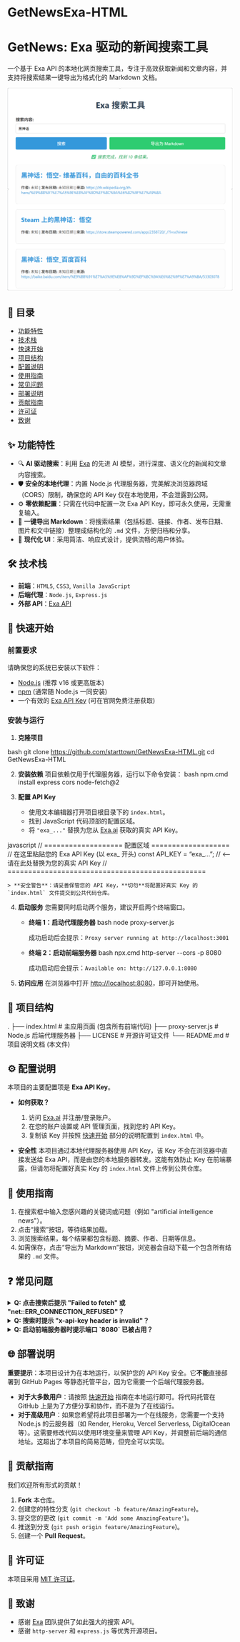 # GetNewsExa-HTML

# GetNews: Exa 驱动的新闻搜索工具

一个基于 Exa API 的本地化网页搜索工具，专注于高效获取新闻和文章内容，并支持将搜索结果一键导出为格式化的 Markdown 文档。

![alt text](image.png)

## 📖 目录

- [功能特性](#-功能特性)
- [技术栈](#-技术栈)
- [快速开始](#-快速开始)
- [项目结构](#-项目结构)
- [配置说明](#-配置说明)
- [使用指南](#-使用指南)
- [常见问题](#-常见问题)
- [部署说明](#-部署说明)
- [贡献指南](#-贡献指南)
- [许可证](#-许可证)
- [致谢](#-致谢)

## ✨ 功能特性

- 🔍 **AI 驱动搜索**：利用 [Exa](https://exa.ai) 的先进 AI 模型，进行深度、语义化的新闻和文章内容搜索。
- 🛡️ **安全的本地代理**：内置 Node.js 代理服务器，完美解决浏览器跨域（CORS）限制，确保您的 API Key 仅在本地使用，不会泄露到公网。
- ⚙️ **零依赖配置**：只需在代码中配置一次 Exa API Key，即可永久使用，无需重复输入。
- 📄 **一键导出 Markdown**：将搜索结果（包括标题、链接、作者、发布日期、图片和文中链接）整理成结构化的 `.md` 文件，方便归档和分享。
- 🎨 **现代化 UI**：采用简洁、响应式设计，提供流畅的用户体验。

## 🛠️ 技术栈

- **前端**：`HTML5`, `CSS3`, `Vanilla JavaScript`
- **后端代理**：`Node.js`, `Express.js`
- **外部 API**：[Exa API](https://exa.ai)

## 🚀 快速开始

### 前置要求

请确保您的系统已安装以下软件：

- [Node.js](https://nodejs.org/) (推荐 v16 或更高版本)
- [npm](https://www.npmjs.com/) (通常随 Node.js 一同安装)
- 一个有效的 [Exa API Key](https://exa.ai) (可在官网免费注册获取)

### 安装与运行

1.  **克隆项目**
   
bash
git clone https://github.com/starttown/GetNewsExa-HTML.git
cd GetNewsExa-HTML



2.  **安装依赖**
    项目依赖仅用于代理服务器，运行以下命令安装：
bash
npm.cmd install express cors node-fetch@2



3.  **配置 API Key**
    - 使用文本编辑器打开项目根目录下的 `index.html`。
    - 找到 JavaScript 代码顶部的配置区域。
    - 将 `"exa_..."` 替换为您从 [Exa.ai](https://exa.ai) 获取的真实 API Key。

javascript
// =================== 配置区域 ===================
// 在这里粘贴您的 Exa API Key (以 exa_ 开头)
const API_KEY = “exa_…”; // <— 请在此处替换为您的真实 API Key
// ================================================


    > **安全警告**：请妥善保管您的 API Key，**切勿**将配置好真实 Key 的 `index.html` 文件提交到公共代码仓库。

4.  **启动服务**
    您需要同时启动两个服务，建议开启两个终端窗口。

    - **终端 1：启动代理服务器**
bash
node proxy-server.js


        成功启动后会提示：`Proxy server running at http://localhost:3001`


    - **终端 2：启动前端服务器**
bash
npx.cmd http-server --cors -p 8080


        成功启动后会提示：`Available on: http://127.0.0.1:8080`

5.  **访问应用**
    在浏览器中打开 [http://localhost:8080](http://localhost:8080)，即可开始使用。

## 📁 项目结构

.
├── index.html # 主应用页面 (包含所有前端代码)
├── proxy-server.js # Node.js 后端代理服务器
├── LICENSE # 开源许可证文件
└── README.md # 项目说明文档 (本文件)



## ⚙️ 配置说明

本项目的主要配置项是 **Exa API Key**。

- **如何获取？**
  1. 访问 [Exa.ai](https://exa.ai) 并注册/登录账户。
  2. 在您的账户设置或 API 管理页面，找到您的 API Key。
  3. 复制该 Key 并按照 [快速开始](#-快速开始) 部分的说明配置到 `index.html` 中。

- **安全性**
  本项目通过本地代理服务器使用 API Key，该 Key 不会在浏览器中直接发送给 Exa API，而是由您的本地服务器转发。这能有效防止 Key 在前端暴露，但请勿将配置好真实 Key 的 `index.html` 文件上传到公共仓库。

## 📖 使用指南

1.  在搜索框中输入您感兴趣的关键词或问题（例如 "artificial intelligence news"）。
2.  点击“搜索”按钮，等待结果加载。
3.  浏览搜索结果，每个结果都包含标题、摘要、作者、日期等信息。
4.  如需保存，点击“导出为 Markdown”按钮，浏览器会自动下载一个包含所有结果的 `.md` 文件。

## ❓ 常见问题

<details>
<summary><strong>Q: 点击搜索后提示 "Failed to fetch" 或 "net::ERR_CONNECTION_REFUSED"？</strong></summary>

**A:** 这通常意味着您的代理服务器没有运行。请检查：
1. 是否在另一个终端窗口中运行了 `node proxy-server.js`。
2. 代理服务器是否提示 `Proxy server running at http://localhost:3001`。
3. 确保没有关闭运行代理服务器的终端窗口。
</details>

<details>
<summary><strong>Q: 搜索时提示 "x-api-key header is invalid"？</strong></summary>

**A:** 这表示您的 API Key 无效。请检查：
1. 您在 `index.html` 中配置的 Key 是否是正确的 Exa API Key（通常以 `exa_` 开头）。
2. Key 是否已过期或被禁用。
3. 复制时是否有多余的空格或换行符。
</details>

<details>
<summary><strong>Q: 启动前端服务器时提示端口 `8080` 已被占用？</strong></summary>

**A:** 这表示您的电脑上已有其他程序在使用 8080 端口。您可以：
1. 关闭占用该端口的程序。
2. 或者使用另一个端口，例如：`npx http-server --cors -p 8081`，然后在浏览器中访问 `http://localhost:8081`。
</details>

## 🌐 部署说明

**重要提示**：本项目设计为在本地运行，以保护您的 API Key 安全。它**不能**直接部署到 GitHub Pages 等静态托管平台，因为它需要一个后端代理服务器。

- **对于大多数用户**：请按照 [快速开始](#-快速开始) 指南在本地运行即可。将代码托管在 GitHub 上是为了方便分享和协作，而不是为了在线运行。
- **对于高级用户**：如果您希望将此项目部署为一个在线服务，您需要一个支持 Node.js 的云服务器（如 Render, Heroku, Vercel Serverless, DigitalOcean 等）。这需要修改代码以使用环境变量来管理 API Key，并调整前后端的通信地址。这超出了本项目的简易范畴，但完全可以实现。

## 🤝 贡献指南

我们欢迎所有形式的贡献！

1.  **Fork** 本仓库。
2.  创建您的特性分支 (`git checkout -b feature/AmazingFeature`)。
3.  提交您的更改 (`git commit -m 'Add some AmazingFeature'`)。
4.  推送到分支 (`git push origin feature/AmazingFeature`)。
5.  创建一个 **Pull Request**。

## 📄 许可证

本项目采用 [MIT 许可证](LICENSE)。

## 🙏 致谢

- 感谢 [Exa](https://exa.ai) 团队提供了如此强大的搜索 API。
- 感谢 `http-server` 和 `express.js` 等优秀开源项目。